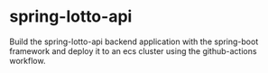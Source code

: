 # spring-lotto-api
Build the spring-lotto-api backend application with the spring-boot framework and deploy it to an ecs cluster using the github-actions workflow.
